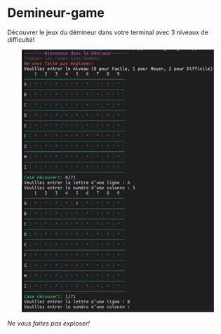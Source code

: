 # Demineur-game
Découvrer le jeux du démineur dans votre terminal avec 3 niveaux de difficulté!
<p align="center">
  <img height="600" src="img/Demo.png">
</p>
<i align="center">Ne vous faites pas exploser!</i>
